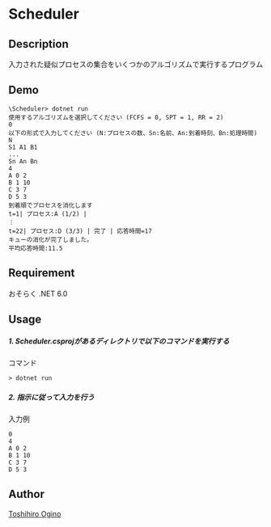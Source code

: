 Scheduler
====

## Description

入力された疑似プロセスの集合をいくつかのアルゴリズムで実行するプログラム

## Demo

```planetext
\Scheduler> dotnet run
使用するアルゴリズムを選択してください (FCFS = 0, SPT = 1, RR = 2)
0
以下の形式で入力してください (N:プロセスの数、Sn:名前、An:到着時刻、Bn:処理時間)
N
S1 A1 B1
...
Sn An Bn
4
A 0 2
B 1 10
C 3 7
D 5 3
到着順でプロセスを消化します
t=1| プロセス:A (1/2) | 
︙
t=22| プロセス:D (3/3) | 完了 | 応答時間=17
キューの消化が完了しました。
平均応答時間:11.5
```

## Requirement

おそらく .NET 6.0

## Usage

##### 1. Scheduler.csprojがあるディレクトリで以下のコマンドを実行する

コマンド

```planetext
> dotnet run
```

##### 2. 指示に従って入力を行う

入力例

```planetext
0
4
A 0 2
B 1 10
C 3 7
D 5 3
```

## Author

[Toshihiro Ogino](https://github.com/ToshihiroOgino)
